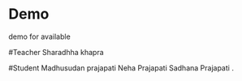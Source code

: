 # Demo
demo for available

#Teacher 
Sharadhha khapra

#Student 
Madhusudan prajapati
Neha Prajapati
Sadhana Prajapati
.
